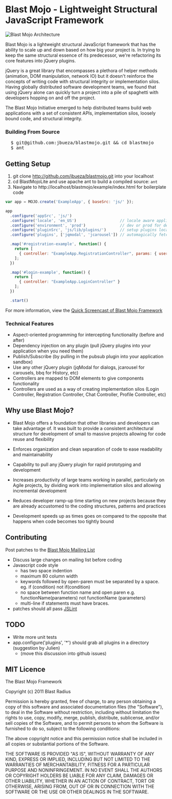 # Blast Mojo - Lightweight Structural JavaScript Framework

![Blast Mojo Architecture](http://mojo.bueza.com/BlastMojo-NewArchitecture.png "Blast Mojo Architecture")

Blast Mojo is a lightweight structural JavaScript framework that has the ability to scale up and down based on how big your project is.  In trying to keep the same structural essence of its predecessor, we're refactoring its core features into jQuery plugins.

jQuery is a great library that encompasses a plethora of helper methods (animation, DOM manipulation, network IO) but it doesn't reinforce the concepts of writing code with structural integrity or implementation silos. Having globally distributed software development teams, we found that using jQuery alone can quickly turn a project into a pile of spaghetti with developers hopping on and off the project.

The Blast Mojo Initiative emerged to help distributed teams build web applications with a set of consistent APIs, implementation silos, loosely bound code, and structural integrity.

### Building From Source

<pre>
  $ git@github.com:jbueza/blastmojo.git &amp;&amp; cd blastmojo
  $ ant
</pre>

## Getting Setup

1. git clone http://github.com/jbueza/blastmojo.git into your localhost 
1. cd BlastMojoLite and use apache ant to build a compiled source: <code>ant</code>
1. Navigate to http://localhost/blastmojo/example/index.html for boilerplate code

``` js
var app = MOJO.create('ExampleApp', { baseSrc: 'js/' });

app
  .configure('appSrc', 'js/')
  .configure('locale', 'en_US')                   // locale aware applications! (load different languages)
  .configure('environment', 'prod')               // dev or prod for debugging mode!
  .configure('pluginSrc', 'js/lib/plugins/')      // setup plugins location directory
  .configure('plugins', ['jqmodal', 'jcarousel']) // automagically fetch my jQuery plugins!

  .map('#registration-example', function() {
    return [
      { controller: "ExampleApp.RegistrationController", params: { user: 123, firstName: "Johnson" }}
    ];
  })

  .map('#login-example', function() {
    return [
      { controller: "ExampleApp.LoginController" }
    ];
  })

  .start()
```

For more information, view the [Quick Screencast of Blast Mojo Framework](http://vimeo.com/22070574)

### Technical Features

* Aspect-oriented programming for intercepting functionality (before and after)
* Dependency injection on any plugin (pull jQuery plugins into your application when you need them)
* Publish/Subscribe (by pulling in the pubsub plugin into your application sandbox)
* Use any other jQuery plugin (jqModal for dialogs, jcarousel for carousels, bbq for History, etc)
* Controllers are mapped to DOM elements to give components functionality
* Controllers are used as a way of creating implementation silos (Login Controller, Registration Controller, Chat Controller, Profile Controller, etc)

## Why use Blast Mojo?

* Blast Mojo offers a foundation that other libraries and developers can take advantage of. It was built to provide a consistent architectural structure for development of small to massive projects allowing for code reuse and flexibility

* Enforces organization and clean separation of code to ease readability and maintainability

* Capability to pull any jQuery plugin for rapid prototyping and development
 
* Increases productivity of large teams working in parallel, particularly on Agile projects, by dividing work into implementation silos and allowing incremental development

* Reduces developer ramp-up time starting on new projects because they are already accustomed to the coding structures, patterns and practices

* Development speeds up as times goes on compared to the opposite that happens when code becomes too tightly bound

## Contributing

Post patches to the [Blast Mojo Mailing List](http://groups.google.com/group/blast-mojo)

* Discuss large changes on mailing list before coding
* Javascript code style
  * has two space indention
  * maximum 80 column width
  * keywords followed by open-paren must be separated by a space. eg. if (condition) not if(condition)
  * no space between function name and open paren e.g. functionName(parameters) not functionName (parameters)
  * multi-line if statements must have braces.
* patches should all pass [JSLint](http://jslint.com) 

## TODO

* Write more unit tests
* app.configure('plugins', '*') should grab all plugins in a directory (suggestion by Julien)
  * (move this discussion into github issues)

## MIT Licence

The Blast Mojo Framework

Copyright (c) 2011 Blast Radius

Permission is hereby granted, free of charge, to any person obtaining a copy
of this software and associated documentation files (the "Software"), to deal
in the Software without restriction, including without limitation the rights
to use, copy, modify, merge, publish, distribute, sublicense, and/or sell
copies of the Software, and to permit persons to whom the Software is
furnished to do so, subject to the following conditions:

The above copyright notice and this permission notice shall be included in
all copies or substantial portions of the Software.

THE SOFTWARE IS PROVIDED "AS IS", WITHOUT WARRANTY OF ANY KIND, EXPRESS OR
IMPLIED, INCLUDING BUT NOT LIMITED TO THE WARRANTIES OF MERCHANTABILITY,
FITNESS FOR A PARTICULAR PURPOSE AND NONINFRINGEMENT. IN NO EVENT SHALL THE
AUTHORS OR COPYRIGHT HOLDERS BE LIABLE FOR ANY CLAIM, DAMAGES OR OTHER
LIABILITY, WHETHER IN AN ACTION OF CONTRACT, TORT OR OTHERWISE, ARISING FROM,
OUT OF OR IN CONNECTION WITH THE SOFTWARE OR THE USE OR OTHER DEALINGS IN
THE SOFTWARE.